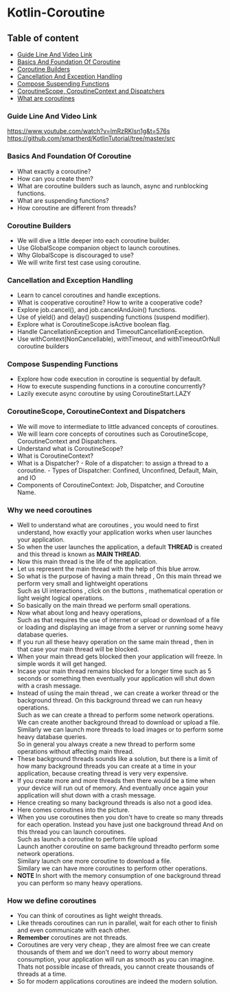 # Kotlin-Coroutine
## Table of content
* [Guide Line And Video Link](#Guide-Line-And-Video-Link)
* [Basics And Foundation Of Coroutine](#Basics-And-Foundation-Of-Coroutine)
* [Coroutine Builders](#Coroutine-Builders)
* [Cancellation And Exception Handling](#Cancellation-And-Exception-Handling)
* [Compose Suspending Functions](#Compose-Suspending-Functions)
* [CoroutineScope, CoroutineContext and Dispatchers](#CoroutineScope,-CoroutineContext-and-Dispatchers)
* [What are coroutines](#What-are-coroutines)

### Guide Line And Video Link
https://www.youtube.com/watch?v=lmRzRKIsn1g&t=576s
https://github.com/smartherd/KotlinTutorial/tree/master/src

### Basics And Foundation Of Coroutine
* What exactly a coroutine?
* How can you create them?
* What are coroutine builders such as launch, async and runblocking functions.
* What are suspending functions?
* How coroutine are different from threads?

### Coroutine Builders
* We will dive a little deeper into each coroutine builder.
* Use GlobalScope companion object to launch coroutines. 
* Why GlobalScope is discouraged to use? 
* We will write first test case using coroutine.

### Cancellation and Exception Handling
* Learn to cancel coroutines and handle exceptions.
* What is cooperative coroutine? How to write a cooperative code? 
* Explore job.cancel(), and job.cancelAndJoin() functions.
* Use of yield() and delay() suspending functions (suspend modifier). 
* Explore what is CoroutineScope.isActive boolean flag. 
* Handle CancellationException and TimeoutCancellationException.   
* Use withContext(NonCancellable), withTimeout, and withTimeoutOrNull coroutine builders

### Compose Suspending Functions
* Explore how code execution in coroutine is sequential by default.
* How to execute suspending functions in a coroutine concurrently?
* Lazily execute async coroutine by using CoroutineStart.LAZY 

### CoroutineScope, CoroutineContext and Dispatchers
* We will move to intermediate to little advanced concepts of coroutines.
* We will learn core concepts of coroutines such as CoroutineScope, CoroutineContext and Dispatchers.
* Understand what is CoroutineScope?
* What is CoroutineContext?
* What is a Dispatcher? 
        - Role of a dispatcher: to assign a thread to a coroutine. 
        - Types of Dispatcher: Confined, Unconfined, Default, Main, and IO
* Components of CoroutineContext: Job, Dispatcher, and Coroutine Name.

### Why we need coroutines
* Well to understand what are coroutines , you would need to first understand, how exactly your application works when user launches your application.
* So when the user launches the application, a default **THREAD** is created and this thread is known as **MAIN THREAD**.
* Now this main thread is the life of the application. 
* Let us represent the main thread with the help of this blue arrow.
* So what is the purpose of having a main thread , On this main thread we perform very small and lightweight operations <br />
  Such as UI interactions , click on the buttons , mathematical operation  or light weight logical operations. 
* So basically on the main thread we perform small operations.
* Now what about long and heavy operations,<br />
  Such as that requires the use of internet or upload or download of a file or loading and displaying an image from a server or running some heavy database queries.
* If you run all these heavy operation on the same main thread , then in that case your main thread will be blocked.
* When your main thread gets blocked then your application will freeze. In simple words it will get hanged.
* Incase your main thread remains blocked for a longer time such as 5 seconds or something then eventually your application will shut down with a crash message.
* Instead of using the main thread , we can create a worker thread or the background thread. On this background thread we can run heavy operations.<br />
  Such as we can create a thread to perform some network operations.<br />
  We can create another background thread to download or upload a file.<br />
  Similarly we can launch more threads to load images or to perform some heavy database queries.<br />
  So in general you always create a new thread to perform some operations without affecting main thread.
* These background threads sounds like a solution, but there is a limit of how many background threads you can create at a time in your application, because creating thread is very very expensive.
* If you create more and more threads then there would be a time when your device will run out of memory. And eventually once again your application will shut down with a crash message.
* Hence creating so many background threads is also not a good idea.
* Here comes coroutines into the picture.
* When you use coroutines then you don't have to create so many threads for each operation. Instead you have just one background thread And on this thread you can launch coroutines.<br />
 Such as launch a coroutine to perform file upload <br />
 Launch another coroutine on same background threadto perform some network operations.<br />
 Similary launch one more coroutine to download a file.<br />
 Similary we can have more coroutines to perform other operations.
* **NOTE** In short with the memory consumption of one background thread you can perform so many heavy operations.

### How we define coroutines
* You can think of coroutines as light weight threads.
* Like threads coroutines can run in parallel, wait for each other to finish and even communicate with each other.
* **Remember** coroutines are not threads.
* Coroutines are very very cheap , they are almost free we can create thousands of them and we don't need to worry about memory consumption, your application will run as smooth as you can imagine. Thats not possible incase of threads, you cannot create thousands of threads at a time.
* So for modern applications coroutines are indeed the modern solution.
  
      
